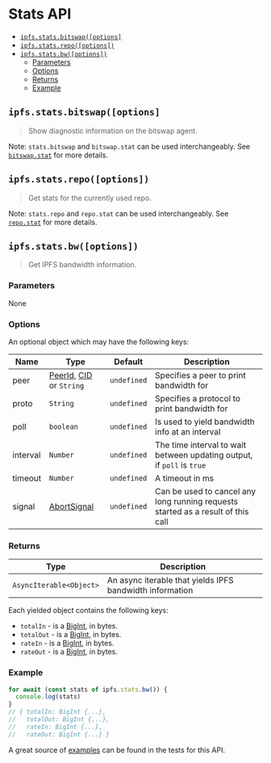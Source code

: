 # Stats API <!-- omit in toc -->

- [`ipfs.stats.bitswap([options]`](#ipfsstatsbitswapoptions)
- [`ipfs.stats.repo([options])`](#ipfsstatsrepooptions)
- [`ipfs.stats.bw([options])`](#ipfsstatsbwoptions)
  - [Parameters](#parameters)
  - [Options](#options)
  - [Returns](#returns)
  - [Example](#example)

## `ipfs.stats.bitswap([options]`

> Show diagnostic information on the bitswap agent.

Note: `stats.bitswap` and `bitswap.stat` can be used interchangeably. See [`bitswap.stat`](./BITSWAP.md#bitswapstat) for more details.

## `ipfs.stats.repo([options])`

> Get stats for the currently used repo.

Note: `stats.repo` and `repo.stat` can be used interchangeably. See [`repo.stat`](./REPO.md#repostat) for more details.

## `ipfs.stats.bw([options])`

> Get IPFS bandwidth information.

### Parameters

None

### Options

An optional object which may have the following keys:

| Name | Type | Default | Description |
| ---- | ---- | ------- | ----------- |
| peer | [PeerId][], [CID][] or `String` | `undefined` | Specifies a peer to print bandwidth for |
| proto | `String` | `undefined` | Specifies a protocol to print bandwidth for |
| poll | `boolean` | `undefined` | Is used to yield bandwidth info at an interval |
| interval | `Number` | `undefined` | The time interval to wait between updating output, if `poll` is `true` |
| timeout | `Number` | `undefined` | A timeout in ms |
| signal | [AbortSignal][] | `undefined` |  Can be used to cancel any long running requests started as a result of this call |

### Returns

| Type | Description |
| -------- | -------- |
| `AsyncIterable<Object>` | An async iterable that yields IPFS bandwidth information |

Each yielded object contains the following keys:

- `totalIn` - is a [BigInt][bigNumber], in bytes.
- `totalOut` - is a [BigInt][bigNumber], in bytes.
- `rateIn` - is a [BigInt][bigNumber], in bytes.
- `rateOut` - is a [BigInt][bigNumber], in bytes.

### Example

```JavaScript
for await (const stats of ipfs.stats.bw()) {
  console.log(stats)
}
// { totalIn: BigInt {...},
//   totalOut: BigInt {...},
//   rateIn: BigInt {...},
//   rateOut: BigInt {...} }
```

A great source of [examples][] can be found in the tests for this API.

[bigNumber]: https://developer.mozilla.org/en-US/docs/Web/JavaScript/Reference/Global_Objects/BigInt
[examples]: https://github.com/ipfs/js-ipfs/blob/master/packages/interface-ipfs-core/src/stats
[AbortSignal]: https://developer.mozilla.org/en-US/docs/Web/API/AbortSignal
[cid]: https://www.npmjs.com/package/cids
[peerid]: https://www.npmjs.com/package/peer-id
